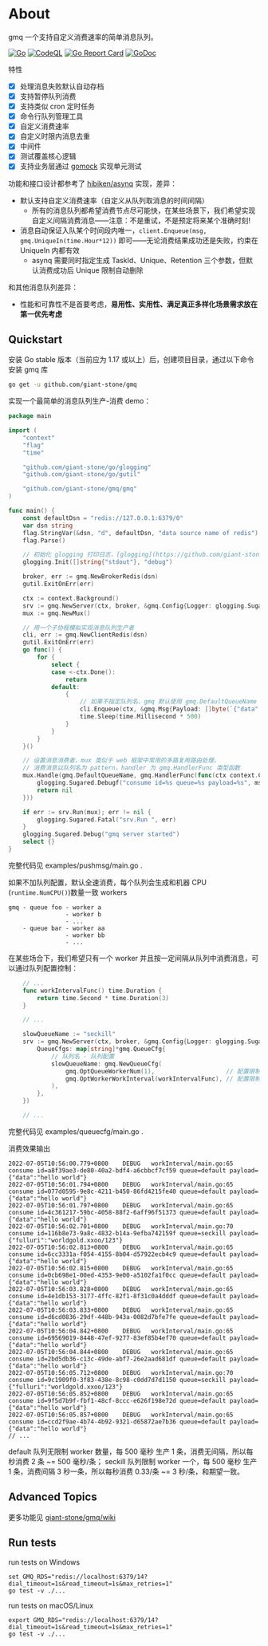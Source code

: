 # About

gmq 一个支持自定义消费速率的简单消息队列。

[![Go](https://github.com/giant-stone/gmq/actions/workflows/go.yml/badge.svg)](https://github.com/giant-stone/gmq/actions/workflows/go.yml)
[![CodeQL](https://github.com/giant-stone/gmq/actions/workflows/codeql-analysis.yml/badge.svg)](https://github.com/giant-stone/gmq/actions/workflows/codeql-analysis.yml)
[![Go Report Card](https://goreportcard.com/badge/github.com/giant-stone/gmq)](https://goreportcard.com/report/github.com/giant-stone/gmq)
[![GoDoc](https://godoc.org/github.com/giant-stone/gmq?status.svg)](https://godoc.org/github.com/giant-stone/gmq)

特性

- [x] 处理消息失败默认自动存档
- [x] 支持暂停队列消费
- [x] 支持类似 cron 定时任务
- [x] 命令行队列管理工具
- [x] 自定义消费速率
- [x] 自定义时限内消息去重
- [x] 中间件
- [x] 测试覆盖核心逻辑
- [x] 支持业务层通过 [gomock](https://github.com/golang/mock) 实现单元测试

功能和接口设计都参考了 [hibiken/asynq](https://github.com/hibiken/asynq) 实现，差异：

- 默认支持自定义消费速率（自定义从队列取消息的时间间隔）
  - 所有的消息队列都希望消费节点尽可能快，在某些场景下，我们希望实现自定义间隔消费消息——注意：不是重试，不是预定将来某个准确时刻!
- 消息自动保证入队某个时间段内唯一，`client.Enqueue(msg, gmq.UniqueIn(time.Hour*12))` 即可——无论消费结果成功还是失败，约束在 UniqueIn 内都有效
  - asynq 需要同时指定生成 TaskId、Unique、Retention 三个参数，但默认消费成功后 Unique 限制自动删除

和其他消息队列差异：

- 性能和可靠性不是首要考虑，**易用性、实用性、满足真正多样化场景需求放在第一优先考虑**

## Quickstart

安装 Go stable 版本（当前应为 1.17 或以上）后，创建项目目录，通过以下命令安装 gmq 库

```sh
go get -u github.com/giant-stone/gmq
```

实现一个最简单的消息队列生产-消费 demo：

```go
package main

import (
	"context"
	"flag"
	"time"

	"github.com/giant-stone/go/glogging"
	"github.com/giant-stone/go/gutil"

	"github.com/giant-stone/gmq/gmq"
)

func main() {
	const defaultDsn = "redis://127.0.0.1:6379/0"
	var dsn string
	flag.StringVar(&dsn, "d", defaultDsn, "data source name of redis")
	flag.Parse()

	// 初始化 glogging 打印日志，[glogging](https://github.com/giant-stone/go#custom-logging) 将集成格式化、自动切割、日志分级，满足大部分服务 99% 以上场景
	glogging.Init([]string{"stdout"}, "debug")

	broker, err := gmq.NewBrokerRedis(dsn)
	gutil.ExitOnErr(err)

	ctx := context.Background()
	srv := gmq.NewServer(ctx, broker, &gmq.Config{Logger: glogging.Sugared})
	mux := gmq.NewMux()

	// 用一个子协程模拟实现消息队列生产者
	cli, err := gmq.NewClientRedis(dsn)
	gutil.ExitOnErr(err)
	go func() {
		for {
			select {
			case <-ctx.Done():
				return
			default:
				{
					// 如果不指定队列名，gmq 默认使用 gmq.DefaultQueueName
					cli.Enqueue(ctx, &gmq.Msg{Payload: []byte(`{"data":"hello world"}`)})
					time.Sleep(time.Millisecond * 500)
				}
			}
		}
	}()

	// 设置消息消费者，mux 类似于 web 框架中常用的多路复用路由处理，
	// 消费消息以队列名为 pattern，handler 为 gmq.HandlerFunc 类型函数
	mux.Handle(gmq.DefaultQueueName, gmq.HandlerFunc(func(ctx context.Context, msg gmq.IMsg) (err error) {
		glogging.Sugared.Debugf("consume id=%s queue=%s payload=%s", msg.GetId(), msg.GetQueue(), string(msg.GetPayload()))
		return nil
	}))

	if err := srv.Run(mux); err != nil {
		glogging.Sugared.Fatal("srv.Run ", err)
	}
	glogging.Sugared.Debug("gmq server started")
	select {}
}

```

完整代码见 examples/pushmsg/main.go .

如果不加队列配置，默认全速消费，每个队列会生成和机器 CPU (`runtime.NumCPU()`)数量一致 workers

    gmq - queue foo - worker a
                    - worker b
                    - ...
        - queue bar - worker aa
                    - worker bb
                    - ...

在某些场合下，我们希望只有一个 worker 并且按一定间隔从队列中消费消息，可以通过队列配置控制：

```go
	// ...
	func workIntervalFunc() time.Duration {
		return time.Second * time.Duration(3)
	}

	// ...

	slowQueueName := "seckill"
	srv := gmq.NewServer(ctx, broker, &gmq.Config{Logger: glogging.Sugared,
		QueueCfgs: map[string]*gmq.QueueCfg{
			// 队列名 - 队列配置
			slowQueueName: gmq.NewQueueCfg(
				gmq.OptQueueWorkerNum(1),                    // 配置限制队列只有一个 worker
				gmq.OptWorkerWorkInterval(workIntervalFunc), // 配置限制队列消费间隔为每 3 秒从队列取一条消息
			),
		},
	})

	// ...
```

完整代码见 examples/queuecfg/main.go .

消费效果输出

```
2022-07-05T10:56:00.779+0800    DEBUG   workInterval/main.go:65 consume id=a8f39ae3-de80-40a2-bdf4-a6cbbcf7cf59 queue=default payload={"data":"hello world"}
2022-07-05T10:56:01.794+0800    DEBUG   workInterval/main.go:65 consume id=077d0595-9e8c-4211-b450-86fd4215fe40 queue=default payload={"data":"hello world"}
2022-07-05T10:56:01.797+0800    DEBUG   workInterval/main.go:65 consume id=4c361217-59bc-4058-88f2-6aff96f51373 queue=default payload={"data":"hello world"}
2022-07-05T10:56:02.701+0800    DEBUG   workInterval/main.go:70 consume id=116b8e73-9a8c-4832-b14a-9efba742159f queue=seckill payload={"fulluri":"worldgold.xxoo/123"}
2022-07-05T10:56:02.813+0800    DEBUG   workInterval/main.go:65 consume id=6cc3331a-f054-4155-8b04-d57922ecb4c9 queue=default payload={"data":"hello world"}
2022-07-05T10:56:02.815+0800    DEBUG   workInterval/main.go:65 consume id=0cb698e1-00ed-4353-9e00-a5102fa1f0cc queue=default payload={"data":"hello world"}
2022-07-05T10:56:03.828+0800    DEBUG   workInterval/main.go:65 consume id=4e1db153-3177-4ffc-82f1-8f31c0a4dddf queue=default payload={"data":"hello world"}
2022-07-05T10:56:03.833+0800    DEBUG   workInterval/main.go:65 consume id=d6cd0836-29df-448b-943a-0082d7bfe7fe queue=default payload={"data":"hello world"}
2022-07-05T10:56:04.842+0800    DEBUG   workInterval/main.go:65 consume id=69569019-8448-47ef-9277-83ef85b4ef70 queue=default payload={"data":"hello world"}
2022-07-05T10:56:04.844+0800    DEBUG   workInterval/main.go:65 consume id=2bd5db36-c13c-49de-abf7-26e2aad681df queue=default payload={"data":"hello world"}
2022-07-05T10:56:05.712+0800    DEBUG   workInterval/main.go:70 consume id=9c1909f0-3f83-438e-8c98-c0dd7d7d1150 queue=seckill payload={"fulluri":"worldgold.xxoo/123"}
2022-07-05T10:56:05.852+0800    DEBUG   workInterval/main.go:65 consume id=9f5d7b9f-fbf1-48cf-8ccc-e626f198e72d queue=default payload={"data":"hello world"}
2022-07-05T10:56:05.857+0800    DEBUG   workInterval/main.go:65 consume id=ccd2f9ae-4b74-4b92-9321-d65872ae7b36 queue=default payload={"data":"hello world"}
// ...
```

default 队列无限制 worker 数量，每 500 毫秒 生产 1 条，消费无间隔，所以每秒消费 2 条 ~= 500 毫秒/条；
seckill 队列限制 worker 一个，每 500 毫秒 生产 1 条，消费间隔 3 秒一条，所以每秒消费 0.33/条 ~= 3 秒/条，和期望一致。

## Advanced Topics

更多功能见 [giant-stone/gmq/wiki](https://github.com/giant-stone/gmq/wiki)

## Run tests

run tests on Windows

```
set GMQ_RDS="redis://localhost:6379/14?dial_timeout=1s&read_timeout=1s&max_retries=1"
go test -v ./...
```

run tests on macOS/Linux

```
export GMQ_RDS="redis://localhost:6379/14?dial_timeout=1s&read_timeout=1s&max_retries=1"
go test -v ./...
```
